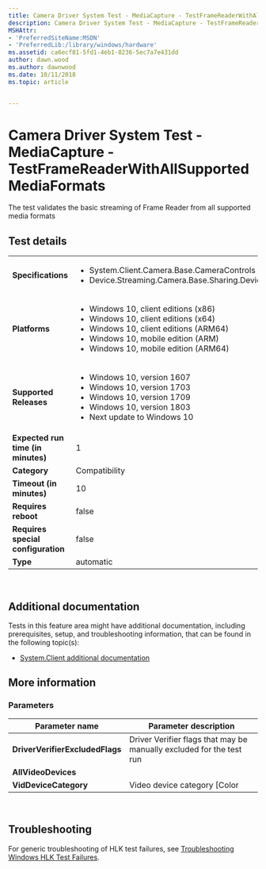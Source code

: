 ```yaml
---
title: Camera Driver System Test - MediaCapture - TestFrameReaderWithAllSupportedMediaFormats
description: Camera Driver System Test - MediaCapture - TestFrameReaderWithAllSupportedMediaFormats
MSHAttr:
- 'PreferredSiteName:MSDN'
- 'PreferredLib:/library/windows/hardware'
ms.assetid: ca6ecf81-5fd1-4eb1-8236-5ec7a7e431dd
author: dawn.wood
ms.author: dawnwood
ms.date: 10/11/2018
ms.topic: article


---
```


# <span id="p_hlk_test.6b3806cd-3c06-4564-bc51-33fed0d5b1a7"></span>Camera Driver System Test - MediaCapture - TestFrameReaderWithAllSupportedMediaFormats


The test validates the basic streaming of Frame Reader from all supported media formats

## Test details
|||
|---|---|
| **Specifications**  | <ul><li>System.Client.Camera.Base.CameraControls</li><li>Device.Streaming.Camera.Base.Sharing.DeviceMFT</li></ul> |  
| **Platforms**   | <ul><li>Windows 10, client editions (x86)</li><li>Windows 10, client editions (x64)</li><li>Windows 10, client editions (ARM64)</li><li>Windows 10, mobile edition (ARM)</li><li>Windows 10, mobile edition (ARM64)</li></ul> |
| **Supported Releases** | <ul><li>Windows 10, version 1607</li><li>Windows 10, version 1703</li><li>Windows 10, version 1709</li><li>Windows 10, version 1803</li><li>Next update to Windows 10</li></ul> |
|**Expected run time (in minutes)**| 1 |
|**Category**| Compatibility |
|**Timeout (in minutes)**| 10 |
|**Requires reboot**| false |
|**Requires special configuration**| false |
|**Type**| automatic |

 

## <span id="Additional_documentation"></span><span id="additional_documentation"></span><span id="ADDITIONAL_DOCUMENTATION"></span>Additional documentation


Tests in this feature area might have additional documentation, including prerequisites, setup, and troubleshooting information, that can be found in the following topic(s):

-   [System.Client additional documentation](system-client-additional-documentation.md)

## <span id="More_information"></span><span id="more_information"></span><span id="MORE_INFORMATION"></span>More information


### <span id="Parameters"></span><span id="parameters"></span><span id="PARAMETERS"></span>Parameters

| Parameter name                  | Parameter description                                                |
|---------------------------------|----------------------------------------------------------------------|
| **DriverVerifierExcludedFlags** | Driver Verifier flags that may be manually excluded for the test run |
| **AllVideoDevices**             |                                                                      |
| **VidDeviceCategory**           | Video device category \[Color | Perception | All\]                   |

 

## <span id="Troubleshooting"></span><span id="troubleshooting"></span><span id="TROUBLESHOOTING"></span>Troubleshooting


For generic troubleshooting of HLK test failures, see [Troubleshooting Windows HLK Test Failures](..\user\troubleshooting-windows-hlk-test-failures.md).

 

 






